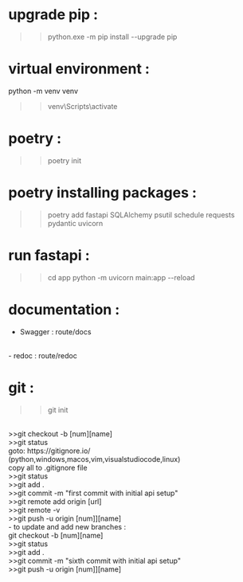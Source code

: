 # upgrade pip :
>>python.exe -m pip install --upgrade pip

# virtual environment :
python -m venv venv
>>venv\Scripts\activate

# poetry :
>>poetry init

# poetry installing packages :
>>poetry add fastapi SQLAlchemy psutil schedule requests pydantic uvicorn

# run fastapi :
>>cd app
>>python -m uvicorn main:app --reload

# documentation :
- Swagger : route/docs
<br />
- redoc : route/redoc

# git :
>>git init
<br />
>>git checkout -b [num][name]
<br />
>>git status
<br />
goto: https://gitignore.io/ (python,windows,macos,vim,visualstudiocode,linux)
<br />
copy all to .gitignore file
<br />
>>git status
<br />
>>git add .
<br />
>>git commit -m "first commit with initial api setup"
<br />
>>git remote add origin [url]
<br />
>>git remote -v
<br />
>>git push -u origin [num]][name]
<br />
- to update and add new branches :
<br />
git checkout -b [num][name]
<br />
>>git status
<br />
>>git add .
<br />
>>git commit -m "sixth commit with initial api setup"
<br />
>>git push -u origin [num]][name]